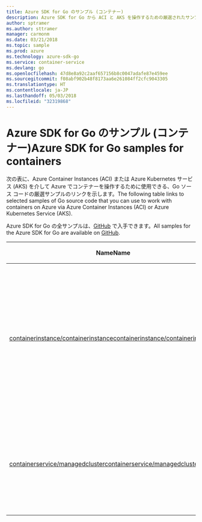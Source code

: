 ```yaml
---
title: Azure SDK for Go のサンプル (コンテナー)
description: Azure SDK for Go から ACI と AKS を操作するための厳選されたサンプルです。
author: sptramer
ms.author: sttramer
manager: carmonm
ms.date: 03/21/2018
ms.topic: sample
ms.prod: azure
ms.technology: azure-sdk-go
ms.service: container-service
ms.devlang: go
ms.openlocfilehash: 47d8e8a92c2aaf657156b8c0047adafe87e459ee
ms.sourcegitcommit: f08abf902b48f8173aa6e261084ff2cfc9043305
ms.translationtype: HT
ms.contentlocale: ja-JP
ms.lasthandoff: 05/03/2018
ms.locfileid: "32319868"
---
```

# <a name="azure-sdk-for-go-samples-for-containers"></a><span data-ttu-id="d2b82-103">Azure SDK for Go のサンプル (コンテナー)</span><span class="sxs-lookup"><span data-stu-id="d2b82-103">Azure SDK for Go samples for containers</span></span>

<span data-ttu-id="d2b82-104">次の表に、Azure Container Instances (ACI) または Azure Kubernetes サービス (AKS) を介して Azure でコンテナーを操作するために使用できる、Go ソース コードの厳選サンプルのリンクを示します。</span><span class="sxs-lookup"><span data-stu-id="d2b82-104">The following table links to selected samples of Go source code that you can use to work with containers on Azure via Azure Container Instances (ACI) or Azure Kubernetes Service (AKS).</span></span> 

<span data-ttu-id="d2b82-105">Azure SDK for Go の全サンプルは、[GitHub](https://github.com/Azure-Samples/azure-sdk-for-go-samples) で入手できます。</span><span class="sxs-lookup"><span data-stu-id="d2b82-105">All samples for the Azure SDK for Go are available on [GitHub](https://github.com/Azure-Samples/azure-sdk-for-go-samples).</span></span>

| <span data-ttu-id="d2b82-106">Name</span><span class="sxs-lookup"><span data-stu-id="d2b82-106">Name</span></span> | <span data-ttu-id="d2b82-107">[説明]</span><span class="sxs-lookup"><span data-stu-id="d2b82-107">Description</span></span> |
|------|-------------|
| [<span data-ttu-id="d2b82-108">containerinstance/containerinstance</span><span class="sxs-lookup"><span data-stu-id="d2b82-108">containerinstance/containerinstance</span></span>](https://github.com/Azure-Samples/azure-sdk-for-go-samples/blob/master/containerinstance/containerinstance.go) | <span data-ttu-id="d2b82-109">Azure Container Instances のコンテナー グループを操作します。</span><span class="sxs-lookup"><span data-stu-id="d2b82-109">Work with container groups in Azure Container Instances.</span></span> <span data-ttu-id="d2b82-110">ACI グループ内でコンテナーを作成および変更します。</span><span class="sxs-lookup"><span data-stu-id="d2b82-110">Create and modify containers in an ACI group.</span></span> |
| [<span data-ttu-id="d2b82-111">containerservice/managedcluster</span><span class="sxs-lookup"><span data-stu-id="d2b82-111">containerservice/managedcluster</span></span>](https://github.com/Azure-Samples/azure-sdk-for-go-samples/blob/master/containerservice/managedcluster.go) | <span data-ttu-id="d2b82-112">Azure Kubernetes サービス (AKS) クライアントを作成、削除、および検査します。</span><span class="sxs-lookup"><span data-stu-id="d2b82-112">Create, delete, and inspect Azure Kubernetes Service (AKS) clients.</span></span> |
